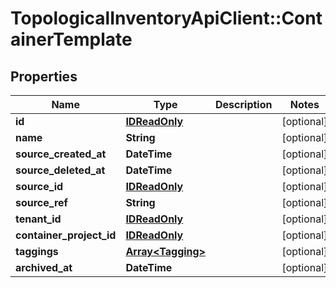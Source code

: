 # TopologicalInventoryApiClient::ContainerTemplate

## Properties
Name | Type | Description | Notes
------------ | ------------- | ------------- | -------------
**id** | [**IDReadOnly**](IDReadOnly.md) |  | [optional] 
**name** | **String** |  | [optional] 
**source_created_at** | **DateTime** |  | [optional] 
**source_deleted_at** | **DateTime** |  | [optional] 
**source_id** | [**IDReadOnly**](IDReadOnly.md) |  | [optional] 
**source_ref** | **String** |  | [optional] 
**tenant_id** | [**IDReadOnly**](IDReadOnly.md) |  | [optional] 
**container_project_id** | [**IDReadOnly**](IDReadOnly.md) |  | [optional] 
**taggings** | [**Array&lt;Tagging&gt;**](Tagging.md) |  | [optional] 
**archived_at** | **DateTime** |  | [optional] 


